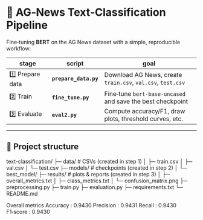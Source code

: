 # 📰 AG‑News Text‑Classification Pipeline

Fine‑tuning **BERT** on the AG News dataset with a simple, reproducible workflow:

| stage | script | goal |
|-------|--------|------|
| 1️⃣ Prepare data | **`prepare_data.py`** | Download AG News, create `train.csv`, `val.csv`, `test.csv` |
| 2️⃣ Train | **`fine_tune.py`** | Fine‑tune `bert‑base‑uncased` and save the best checkpoint |
| 3️⃣ Evaluate | **`eval2.py`** | Compute accuracy/F1, draw plots, threshold curves, etc. |

---

## 📂 Project structure

text-classification/
├─ data/ # CSVs (created in step 1)
│ ├─ train.csv
│ ├─ val.csv
│ └─ test.csv
├─ models/ # checkpoints (created in step 2)
│ └─ best_model/
├─ results/ # plots & reports (created in step 3)
│ ├─ overall_metrics.txt
│ ├─ class_metrics.txt
│ └─ confusion_matrix.png
├─ preprocessing.py
├─ train.py
├─ evaluation.py
├─ requirements.txt
└─ README.md


Overall metrics
Accuracy  : 0.9430
Precision : 0.9431
Recall    : 0.9430
F1‑score  : 0.9430

